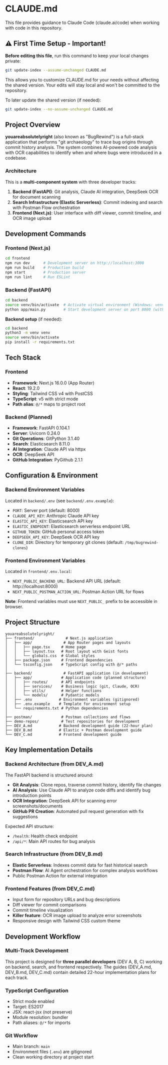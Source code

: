 # CLAUDE.md

This file provides guidance to Claude Code (claude.ai/code) when working with code in this repository.

## ⚠️ First Time Setup - Important!

**Before editing this file**, run this command to keep your local changes private:
```bash
git update-index --assume-unchanged CLAUDE.md
```

This allows you to customize CLAUDE.md for your needs without affecting the shared version. Your edits will stay local and won't be committed to the repository.

To later update the shared version (if needed):
```bash
git update-index --no-assume-unchanged CLAUDE.md
```

## Project Overview

**youareabsolutelyright** (also known as "BugRewind") is a full-stack application that performs "git archaeology" to trace bug origins through commit history analysis. The system combines AI-powered code analysis with OCR capabilities to identify when and where bugs were introduced in a codebase.

### Architecture

This is a **multi-component system** with three developer tracks:

1. **Backend (FastAPI)**: Git analysis, Claude AI integration, DeepSeek OCR for document scanning
2. **Search Infrastructure (Elastic Serverless)**: Commit indexing and search with Postman Flow orchestration
3. **Frontend (Next.js)**: User interface with diff viewer, commit timeline, and OCR image upload

## Development Commands

### Frontend (Next.js)
```bash
cd frontend
npm run dev      # Development server on http://localhost:3000
npm run build    # Production build
npm start        # Production server
npm run lint     # Run ESLint
```

### Backend (FastAPI)
```bash
cd backend
source venv/bin/activate  # Activate virtual environment (Windows: venv\Scripts\activate)
python app/main.py        # Start development server on port 8000 (with reload)
```

**Backend setup** (if needed):
```bash
cd backend
python3 -m venv venv
source venv/bin/activate
pip install -r requirements.txt
```

## Tech Stack

### Frontend
- **Framework**: Next.js 16.0.0 (App Router)
- **React**: 19.2.0
- **Styling**: Tailwind CSS v4 with PostCSS
- **TypeScript**: v5 with strict mode
- **Path alias**: `@/*` maps to project root

### Backend (Planned)
- **Framework**: FastAPI 0.104.1
- **Server**: Uvicorn 0.24.0
- **Git Operations**: GitPython 3.1.40
- **Search**: Elasticsearch 8.11.0
- **AI Integration**: Claude API via httpx
- **OCR**: DeepSeek API
- **GitHub Integration**: PyGithub 2.1.1

## Configuration & Environment

### Backend Environment Variables
Located in `backend/.env` (see `backend/.env.example`):
- `PORT`: Server port (default: 8000)
- `CLAUDE_API_KEY`: Anthropic Claude API key
- `ELASTIC_API_KEY`: Elasticsearch API key
- `ELASTIC_ENDPOINT`: Elasticsearch serverless endpoint URL
- `GITHUB_TOKEN`: GitHub personal access token
- `DEEPSEEK_API_KEY`: DeepSeek OCR API key
- `CLONE_DIR`: Directory for temporary git clones (default: `/tmp/bugrewind-clones`)

### Frontend Environment Variables
Located in `frontend/.env.local`:
- `NEXT_PUBLIC_BACKEND_URL`: Backend API URL (default: http://localhost:8000)
- `NEXT_PUBLIC_POSTMAN_ACTION_URL`: Postman Action URL for flows

**Note**: Frontend variables must use `NEXT_PUBLIC_` prefix to be accessible in browser.

## Project Structure

```
youareabsolutelyright/
├── frontend/              # Next.js application
│   ├── app/              # App Router pages and layouts
│   │   ├── page.tsx     # Home page
│   │   ├── layout.tsx   # Root layout with Geist fonts
│   │   └── globals.css  # Global styles
│   ├── package.json     # Frontend dependencies
│   └── tsconfig.json    # TypeScript config with @/* paths
│
├── backend/              # FastAPI application (in development)
│   ├── app/             # Application code (planned structure)
│   │   ├── routes/      # API endpoints
│   │   ├── services/    # Business logic (git, Claude, OCR)
│   │   ├── utils/       # Helper functions
│   │   └── models/      # Pydantic models
│   ├── .env            # Environment variables (gitignored)
│   ├── .env.example    # Template for environment setup
│   └── requirements.txt # Python dependencies
│
├── postman/             # Postman collections and flows
├── demo-repos/          # Test repositories for development
├── DEV_A.md            # Backend development guide (22-hour plan)
├── DEV_B.md            # Elastic + Postman development guide
└── DEV_C.md            # Frontend development guide
```

## Key Implementation Details

### Backend Architecture (from DEV_A.md)
The FastAPI backend is structured around:
- **Git Analysis**: Clone repos, traverse commit history, identify file changes
- **AI Analysis**: Use Claude API to analyze code diffs and identify bug introduction points
- **OCR Integration**: DeepSeek API for scanning error screenshots/documents
- **GitHub PR Creation**: Automated pull request generation with fix suggestions

Expected API structure:
- `/health`: Health check endpoint
- `/api/*`: Main API routes for bug analysis

### Search Infrastructure (from DEV_B.md)
- **Elastic Serverless**: Indexes commit data for fast historical search
- **Postman Flow**: AI Agent orchestration for complex analysis workflows
- Public Postman Action for external integration

### Frontend Features (from DEV_C.md)
- Input form for repository URLs and bug descriptions
- Diff viewer for commit comparisons
- Commit timeline visualization
- **Killer feature**: OCR image upload to analyze error screenshots
- Responsive design with Tailwind CSS custom theme

## Development Workflow

### Multi-Track Development
This project is designed for **three parallel developers** (DEV A, B, C) working on backend, search, and frontend respectively. The guides (DEV_A.md, DEV_B.md, DEV_C.md) contain detailed 22-hour implementation plans for each track.

### TypeScript Configuration
- Strict mode enabled
- Target: ES2017
- JSX: react-jsx (not preserve)
- Module resolution: bundler
- Path aliases: `@/*` for imports

### Git Workflow
- Main branch: `main`
- Environment files (`.env`) are gitignored
- Clean working directory at project start
